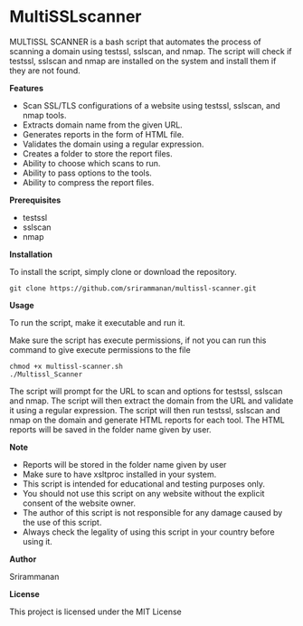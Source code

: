 # MultiSSLscanner

MULTISSL SCANNER is a bash script that automates the process of scanning a domain using testssl, sslscan, and nmap. The script will check if testssl, sslscan and nmap are installed on the system and install them if they are not found.

**Features**
* Scan SSL/TLS configurations of a website using testssl, sslscan, and nmap tools.
* Extracts domain name from the given URL.
* Generates reports in the form of HTML file.
* Validates the domain using a regular expression.
* Creates a folder to store the report files.
* Ability to choose which scans to run.
* Ability to pass options to the tools.
* Ability to compress the report files.

**Prerequisites**
* testssl
* sslscan
* nmap

**Installation**

To install the script, simply clone or download the repository.


````
git clone https://github.com/srirammanan/multissl-scanner.git

````
**Usage**

To run the script, make it executable and run it.

Make sure the script has execute permissions, if not you can run this command to give execute permissions to the file

````
chmod +x multissl-scanner.sh
./Multissl_Scanner

````
The script will prompt for the URL to scan and options for testssl, sslscan and nmap. The script will then extract the domain from the URL and validate it using a regular expression. The script will then run testssl, sslscan and nmap on the domain and generate HTML reports for each tool. The HTML reports will be saved in the folder name given by user.

**Note**

* Reports will be stored in the folder name given by user
* Make sure to have xsltproc installed in your system.
* This script is intended for educational and testing purposes only.
* You should not use this script on any website without the explicit consent of the website owner.
* The author of this script is not responsible for any damage caused by the use of this script.
* Always check the legality of using this script in your country before using it.

**Author**

Srirammanan

**License**

This project is licensed under the MIT License 
